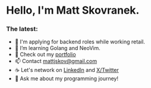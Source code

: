 # Hello, I'm Matt Skovranek. 

### The latest:
- 🔭 I'm applying for backend roles while working retail.
- 🌱 I’m learning Golang and NeoVim.
- 📂 Check out my [portfolio](https://skovranek.github.io/)
- 📫 Contact mattjskov@gmail.com
- ☕ Let's network on [LinkedIn](https://www.linkedin.com/in/matthew-skovranek-6390ba23a/) and [X/Twitter](https://twitter.com/MattSkovranek)
- 💬 Ask me about my programming journey!
